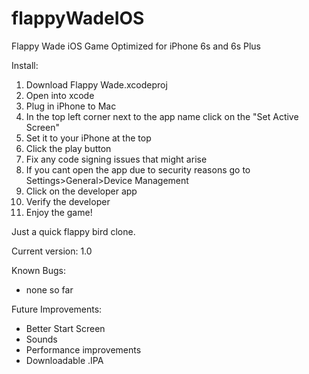 # flappyWadeIOS
Flappy Wade iOS Game
Optimized for iPhone 6s and 6s Plus

Install:
  1. Download Flappy Wade.xcodeproj
  2. Open into xcode
  3. Plug in iPhone to Mac
  4. In the top left corner next to the app name click on the "Set Active Screen"
  5. Set it to your iPhone at the top
  6. Click the play button
  7. Fix any code signing issues that might arise
  8. If you cant open the app due to security reasons go to Settings>General>Device Management
  9. Click on the developer app 
  10. Verify the developer
  11. Enjoy the game!

Just a quick flappy bird clone.

Current version: 1.0

Known Bugs:
- none so far

Future Improvements:
- Better Start Screen
- Sounds
- Performance improvements 
- Downloadable .IPA
